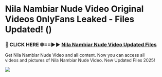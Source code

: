 # Nila Nambiar Nude Video Original Videos 0nlyFans Leaked - Files Updated! ()

<h3>🔴 CLICK HERE 🌐==►► <a href="https://tinyurl.com/2p9ay9w9" rel="nofollow">Nila Nambiar Nude Video Updated Files</a></h3>

Get Nila Nambiar Nude Video and all content. Now you can access all videos and pictures of Nila Nambiar Nude Video. New Updated Files 2025!

[![](https://i.imgur.com/KQgVmj3.gif)](https://tinyurl.com/2p9ay9w9)
